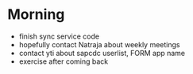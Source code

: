 # Morning
- finish sync service code
- hopefully contact Natraja about weekly meetings
- contact yti about sapcdc userlist, FORM app name
- exercise after coming back